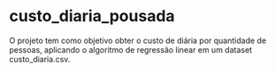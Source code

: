 # custo_diaria_pousada
O projeto tem como objetivo obter o custo de diária por quantidade de pessoas, aplicando o algoritmo de regressão linear em um dataset custo_diaria.csv.
